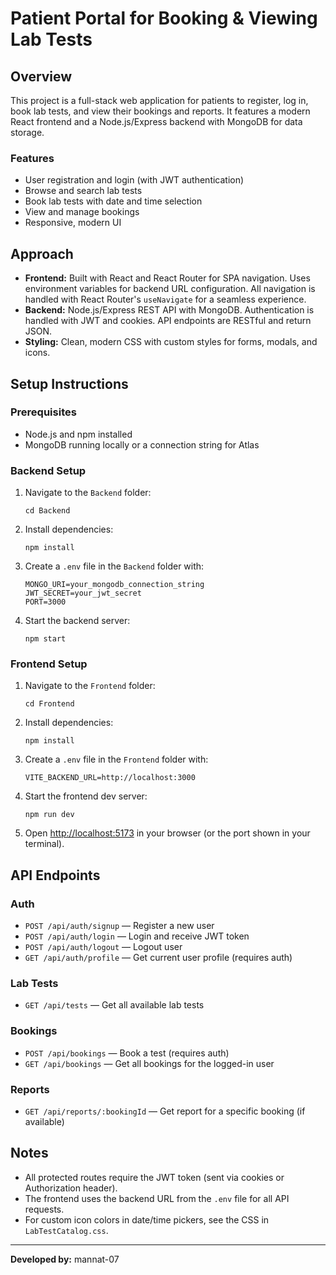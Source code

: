 # Patient Portal for Booking & Viewing Lab Tests

## Overview
This project is a full-stack web application for patients to register, log in, book lab tests, and view their bookings and reports. It features a modern React frontend and a Node.js/Express backend with MongoDB for data storage.

### Features
- User registration and login (with JWT authentication)  
- Browse and search lab tests  
- Book lab tests with date and time selection  
- View and manage bookings  
- Responsive, modern UI  

## Approach  
- **Frontend:** Built with React and React Router for SPA navigation. Uses environment variables for backend URL configuration. All navigation is handled with React Router's `useNavigate` for a seamless experience.  
- **Backend:** Node.js/Express REST API with MongoDB. Authentication is handled with JWT and cookies. API endpoints are RESTful and return JSON.  
- **Styling:** Clean, modern CSS with custom styles for forms, modals, and icons.  

## Setup Instructions

### Prerequisites  
- Node.js and npm installed  
- MongoDB running locally or a connection string for Atlas  

### Backend Setup  
1. Navigate to the `Backend` folder:  
   ```
   cd Backend
   ```
2. Install dependencies:  
   ```
   npm install
   ```
3. Create a `.env` file in the `Backend` folder with:  
   ```
   MONGO_URI=your_mongodb_connection_string
   JWT_SECRET=your_jwt_secret
   PORT=3000
   ```
4. Start the backend server:  
   ```
   npm start
   ```

### Frontend Setup
1. Navigate to the `Frontend` folder:  
   ```
   cd Frontend
   ```
2. Install dependencies:  
   ```
   npm install
   ```
3. Create a `.env` file in the `Frontend` folder with:  
   ```
   VITE_BACKEND_URL=http://localhost:3000
   ```
4. Start the frontend dev server:
   ```
   npm run dev
   ```
5. Open [http://localhost:5173](http://localhost:5173) in your browser (or the port shown in your terminal).  

## API Endpoints

### Auth
- `POST /api/auth/signup` — Register a new user  
- `POST /api/auth/login` — Login and receive JWT token  
- `POST /api/auth/logout` — Logout user  
- `GET /api/auth/profile` — Get current user profile (requires auth)  

### Lab Tests  
- `GET /api/tests` — Get all available lab tests  

### Bookings  
- `POST /api/bookings` — Book a test (requires auth)  
- `GET /api/bookings` — Get all bookings for the logged-in user  

### Reports  
- `GET /api/reports/:bookingId` — Get report for a specific booking (if available)  

## Notes  
- All protected routes require the JWT token (sent via cookies or Authorization header).  
- The frontend uses the backend URL from the `.env` file for all API requests.  
- For custom icon colors in date/time pickers, see the CSS in `LabTestCatalog.css`.  

---
**Developed by:** mannat-07